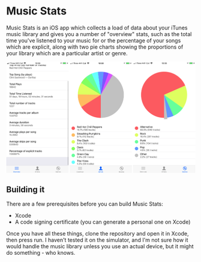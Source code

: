#  Music Stats

Music Stats is an iOS app which collects a load of data about your iTunes music library and gives you a number of "overview" stats, such as the total time you've listened to your music for or the percentage of your songs which are explicit, along with two pie charts showing the proportions of your library which are a particular artist or genre.

![](screenshots.png)

## Building it

There are a few prerequisites before you can build Music Stats:

 - Xcode
 - A code signing certificate (you can generate a personal one on Xcode)

Once you have all these things, clone the repository and open it in Xcode, then press run. I haven't tested it on the simulator, and I'm not sure how it would handle the music library unless you use an actual device, but it might do something - who knows.
